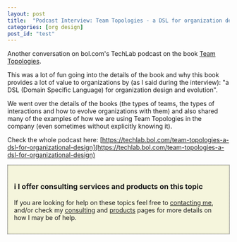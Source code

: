 ```yaml
---
layout: post
title:  "Podcast Interview: Team Topologies - a DSL for organization design and evolution"
categories: [org design]
post_id: "test"
---
```


Another conversation on bol.com's TechLab podcast on the book [Team Topologies](https://esilva.net/articles/review-team_topologies).

This was a lot of fun going into the details of the book and why this book provides a lot of value to organizations by (as I said during the interview): "a DSL (Domain Specific Language) for organization design and evolution".

We went over the details of the books (the types of teams, the types of interactions and how to evolve organizations with them) and also shared many of the examples of how we are using Team Topologies in the company (even sometimes without explicitly knowing it).

Check the whole podcast here: [https://techlab.bol.com/team-topologies-a-dsl-for-organizational-design](https://techlab.bol.com/team-topologies-a-dsl-for-organizational-design)

<div style="border:1px dotted black; padding:1em; background-color: beige">
    <h3><b>ℹ️ I offer consulting services and products on this topic</b></h3>
    <p>If you are looking for help on these topics feel free to <a href="mailto:eduardo@esilva.net">contacting me</a>, and/or check my <a href="/consulting">consulting</a> and <a href="/products">products</a> pages for more details on how I may be of help.</p>
</div>
<br>
